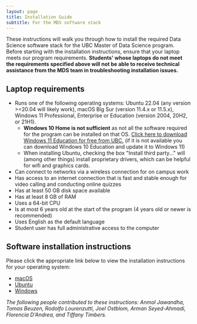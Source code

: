 ```yaml
---
layout: page
title: Installation Guide
subtitle: For the MDS software stack
---
```


These instructions will walk you through how to install the required Data Science software stack for the UBC Master of Data Science program. Before starting with the installation instructions, ensure that your laptop meets our program requirements. **Students' whose laptops do not meet the requirements specified above will not be able to receive technical assistance from the MDS team in troubleshooting installation issues.**

## Laptop requirements

 - Runs one of the following operating systems: Ubuntu 22.04 (any version >=20.04 will likely work), macOS Big Sur (version 11.4.x or 11.5.x), Windows 11 Professional, Enterprise or Education (version 2004, 20H2, or 21H1).
    - **Windows 10 Home is not sufficient** as not all the software required for the program can be installed on that OS. [Click here to download Windows 11 Education for free from UBC.](https://it.ubc.ca/software-downloads) (if it is not available you can download Windows 10 Education and update it to Windows 11)
    - When installing Ubuntu, checking the box "Install third party..." will (among other things) install proprietary drivers, which can be helpful for wifi and graphics cards.
- Can connect to networks via a wireless connection for on campus work
- Has access to an internet connection that is fast and stable enough for video calling and conducting online quizzes
- Has at least 50 GB disk space available
- Has at least 8 GB of RAM
- Uses a 64-bit CPU
- Is at most 6 years old at the start of the program (4 years old or newer is recommended)
- Uses English as the default language
- Student user has full administrative access to the computer

## Software installation instructions

Please click the appropriate link below to view the installation instructions for your operating system:

- [macOS](install_ds_stack_mac.md)
- [Ubuntu](install_ds_stack_ubuntu.md)
- [Windows](install_ds_stack_windows.md)

 *The following people contributed to these instructions: Anmol Jawandha, Tomas Beuzen, Rodolfo Lourenzutti, Joel Ostblom, Arman Seyed-Ahmadi, Florencia D'Andrea, and Tiffany Timbers.*
